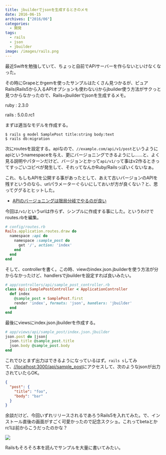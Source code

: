 ```yaml
---
title: jbuilderでjsonを生成するときのメモ
date: 2016-06-15
archives: ["2016/06"]
categories:
  - 開発
tags:
  - rails
  - json
  - jbuilder
image: /images/rails.png
---
```

最近Swiftを勉強していて、ちょっと自前でAPiサーバーを作らないといけなくなった。

<!--more-->

その時にGrapeとかgemを使ったサンプルはたくさん見つかるが、ピュアRails(Rails5から入るAPIオプションも使わない)からjbuilder使う方法がサクっと見つからなかったので、Rails+jbuilderでjsonを生成するメモ。

ruby
: 2.3.0

rails
: 5.0.0.rc1

まずは適当なモデルを作成する。

```
$ rails g model SamplePost title:string body:text
$ rails db:migration
```

次にroutesを設定する。apiなので、`//example.com/api/v1/post`というようにapiというnamespaceを与え、更にバージョニングできるようにし……と、よく見る説明やパターンだけど、バージョンとかって`api/v1/`って事はv2作るときってすっごいコピペが発生して、それってなんかRuby/Railsっぽいくないなぁ。

これ、もしもAPIを公開する事があったとして、あえて古いバージョンのAPIを残すというのなら、urlパラメーターぐらいにしておいが方が良くない？と、思ってググるとヒットした。

* [APIのバージョニングは限局分岐でやるのが良い](https://kenn.hatenablog.com/entry/2014/03/06/105249)

今回は`/v1/`というurlは作らず、シンプルに作成する事にした。というわけでroutes.rbを編集。

```ruby
# config/routes.rb
Rails.application.routes.draw do
  namespace :api do
    namespace :sample_post do
      get '/', action: 'index'
    end
  end
end
```

そして、controllerを書く。この時、viewのindex.json.jbuilderを使う方法が分からなかったけど、handlersでjbuilderを設定すれば良いみたい。

```ruby
# app/controllers/api/sample_post_controller.rb
class Api::SamplePostController < ApplicationController
  def index
    @sample_post = SamplePost.first
    render 'index', formats: 'json', handlers: 'jbuilder'
  end
end
```

最後にviewsにindex.json.jbuilderを作成する。

```ruby
# app/views/api/sample_post/index.json.jbuilder
json.post do |json|
  json.title @sample_post.title
  json.body @sample_post.body
end
```

これでひとまず出力はできるようになっているはず。`rails s`してみて、[//localhost:3000/api/sample_post](https://localhost:3000/api/sample_post)にアクセスして、次のようなjsonが出力されていたらOK。

```json
{
  "post": {
    "title": "foo",
    "body": "bar"
  }
}
```

余談だけど、今回いずれリリースされるであろうRails5を入れてみた。で、インストール直後の画面がすごく可愛かったので記念スクショ。これってbetaとかrc1は前からこうだったのかな？

![](https://cl.ly/2c2v2y251H1J/Image%202016-06-15%20at%2010.24.37%20%E5%8D%88%E5%BE%8C.png)

Railsもそろそろ本を読んでサンプルを大量に書いてみたい。

